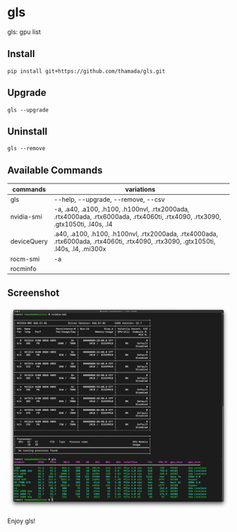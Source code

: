 # gls

gls: gpu list

## Install

```
pip install git+https://github.com/thamada/gls.git
```

## Upgrade

```
gls --upgrade
```


## Uninstall

```
gls --remove
```

## Available Commands

| commands           | variations                 |
|--------------------|----------------------------|
| gls                | --help, --upgrade, --remove, --csv|
| nvidia-smi         | -a, .a40, .a100, .h100, .h100nvl, .rtx2000ada, .rtx4000ada, .rtx6000ada, .rtx4060ti, .rtx4090, .rtx3090, .gtx1050ti, .l40s, .l4|
| deviceQuery        | .a40, .a100, .h100, .h100nvl, .rtx2000ada, .rtx4000ada, .rtx6000ada, .rtx4060ti, .rtx4090, .rtx3090, .gtx1050ti, .l40s, .l4, .mi300x |
| rocm-smi           | -a                         |
| rocminfo           |                            |


<!--
gls
nvidia-smi
nvidia-smi -a
deviceQuery
rocm-smi
rocminfo
nvidia-smi.a40
nvidia-smi.a100
nvidia-smi.h100
nvidia-smi.h100nvl
nvidia-smi.rtx2000ada
nvidia-smi.rtx4000ada
nvidia-smi.rtx6000ada
nvidia-smi.rtx4060ti
nvidia-smi.rtx4090
nvidia-smi.rtx3090
nvidia-smi.l40s
nvidia-smi.l4
deviceQuery.a40
deviceQuery.a100
deviceQuery.h100
deviceQuery.h100nvl
deviceQuery.rtx2000ada
deviceQuery.rtx4000ada
deviceQuery.rtx6000ada
deviceQuery.rtx4060ti
deviceQuery.rtx4090
deviceQuery.rtx3090
deviceQuery.l40s
deviceQuery.l4
deviceQuery.mi300x
-->

## Screenshot
![screenshot](./ss.png)

Enjoy gls!
